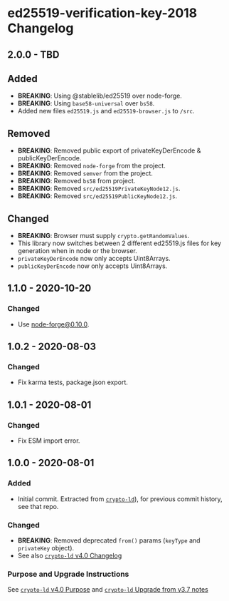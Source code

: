 # ed25519-verification-key-2018 Changelog

## 2.0.0 - TBD

## Added
- **BREAKING**: Using @stablelib/ed25519 over node-forge.
- **BREAKING**: Using `base58-universal` over `bs58`.
- Added new files `ed25519.js` and `ed25519-browser.js` to `/src`.

## Removed
- **BREAKING**: Removed public export of privateKeyDerEncode & publicKeyDerEncode.
- **BREAKING**: Removed `node-forge` from the project.
- **BREAKING**: Removed `semver` from the project.
- **BREAKING**: Removed `bs58` from project.
- **BREAKING**: Removed `src/ed25519PrivateKeyNode12.js`.
- **BREAKING**: Removed `src/ed25519PublicKeyNode12.js`.

## Changed
- **BREAKING**: Browser must supply `crypto.getRandomValues`.
- This library now switches between 2 different ed25519.js files for
  key generation when in node or the browser.
- `privateKeyDerEncode` now only accepts Uint8Arrays.
- `publicKeyDerEncode` now only accepts Uint8Arrays. 

## 1.1.0 - 2020-10-20

### Changed
- Use node-forge@0.10.0.

## 1.0.2 - 2020-08-03

### Changed
- Fix karma tests, package.json export.

## 1.0.1 - 2020-08-01

### Changed
- Fix ESM import error.

## 1.0.0 - 2020-08-01

### Added
- Initial commit. Extracted from
  [`crypto-ld`](https://github.com/digitalbazaar/crypto-ld)), for previous
  commit history, see that repo.

### Changed
- **BREAKING**: Removed deprecated `from()` params (`keyType` and
  `privateKey` object).
- See also [`crypto-ld` v4.0 Changelog](https://github.com/digitalbazaar/crypto-ld/blob/master/CHANGELOG.md#400---2020-08-01)

### Purpose and Upgrade Instructions

See [`crypto-ld` v4.0 Purpose](https://github.com/digitalbazaar/crypto-ld/blob/master/CHANGELOG.md#400---purpose)
and [`crypto-ld` Upgrade from v3.7 notes](https://github.com/digitalbazaar/crypto-ld/blob/master/CHANGELOG.md#upgrading-from-v370)
